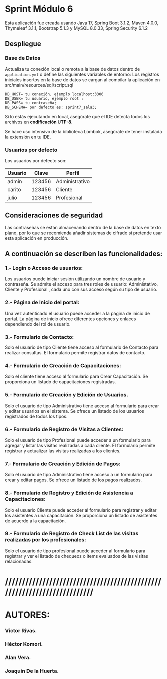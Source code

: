 # Sprint Módulo 6

Esta aplicación fue creada usando Java 17, Spring Boot 3.1.2, Maven 4.0.0, Thymeleaf 3.1.1, Bootstrap 5.1.3 y MySQL 8.0.33, Spring Security 6.1.2


## Despliegue

### Base de Datos
Actualiza tu conexión local o remota a la base de datos dentro de `application.yml`  o define las siguientes variables de entorno:
Los registros iniciales insertos en la base de datos se cargan al compilar la aplicación en src/main/resources/sql/script.sql
```
DB_HOST= tu conexión, ejemplo localhost:3306
DB_USER= tu usuario, ejemplo root ;
DB_PASS= tu contraseña;
DB_SCHEMA= por defecto es: sprint7_sala3;
```

Si lo estás ejecutando en local, asegúrate que el IDE detecta todos los archivos en **codificación UTF-8**.


Se hace uso intensivo de la biblioteca Lombok, asegúrate de tener instalada la extensión en tu IDE.
### Usuarios por defecto
Los usuarios por defecto son:


| Usuario | Clave  | Perfil         |
|---------|--------|----------------|
| admin   | 123456 | Administrativo |
| carito  | 123456 | Cliente        |
| julio   | 123456 | Profesional    |


## Consideraciones de seguridad

Las contraseñas se están almacenando dentro de la base de datos en texto plano, por lo que se recomienda añadir sistemas de cifrado si pretende usar esta aplicación en producción.


## **A continuación se describen las funcionalidades:**

### 1.- Login o Acceso de usuarios:

Los usuarios puede iniciar sesión utilizando un nombre de usuario y contraseña.
Se admite el acceso para tres roles de usuario: Administativo, Cliente y Profesional , cada uno con sus acceso según su tipo de usuario.

### 2.- Página de Inicio del portal:

Una vez autenticado el usuario puede acceder a la página de inicio de portal.
La página de inicio ofrece diferentes opciones y enlaces dependiendo del rol de usuario.

### 3.- Formulario de Contacto:

Solo el usuario de tipo Cliente tiene acceso al formulario de Contacto para realizar consultas.
El formulario permite registrar datos de contacto.

### 4.- Formulario de Creación de Capacitaciones:

Solo el cliente tiene acceso al formulario para Crear Capacitación.
Se proporciona un listado de capacitaciones registradas.

### 5.- Formulario de Creación y Edición de Usuarios.

Solo el usuario de tipo Administrativo tiene acceso al formulario para crear y editar usuarios en el sistema.
Se ofrece un listado de los usuarios registrados de todos los tipos.

### 6.- Formulario de Registro de Visitas a Clientes:

Solo el usuario de tipo Profesional puede acceder a un formulario para agregar y listar las visitas realizadas a cada cliente.
El formulario permite registrar y actualizar las visitas realizadas a los clientes.

### 7.- Formulario de Creación y Edición de Pagos:

Solo el usuario de tipo Administrativo tiene acceso a un formulario para crear y editar pagos.
Se ofrece un listado de los pagos realizados.

### 8.- Formulario de Registro y Edición de Asistencia a Capacitaciones:

Solo el usuario Cliente puede acceder al formulario para registrar y editar los asistentes a una capacitación.
Se proporciona un listado de asistentes de acuerdo a la capacitación.

### 9.- Formulario de Registro de Check List de las visitas realizadas por los profesionales:

Solo el usuario de tipo profesional puede acceder al formulario para registrar y ver el listado de chequeos o items evaluados 
de las visitas relacionadas.

# ////////////////////////////////////////////////////////////////////////

# **AUTORES:**

### Victor Rivas.

### Héctor Komori.

### Alan Vera.

### Joaquín De la Huerta.
